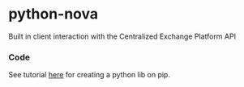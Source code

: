 # python-nova
Built in client interaction with the Centralized Exchange Platform API

### Code
See tutorial [here](https://medium.com/@pietrassyk/building-a-custom-pip-library-for-python-fe618034d54a) for creating a python lib on pip.
